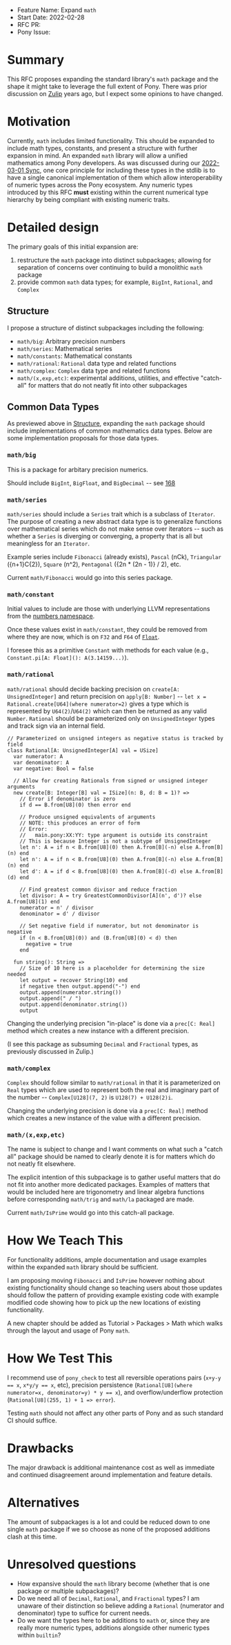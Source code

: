 - Feature Name: Expand `math`
- Start Date: 2022-02-28
- RFC PR:
- Pony Issue:

# Summary

This RFC proposes expanding the standard library's `math` package and the shape it might take to leverage the full extent of Pony. There was prior discussion on [Zulip](https://ponylang.zulipchat.com/#narrow/stream/192795-contribute-to.20Pony/topic/math.20lib) years ago, but I expect some opinions to have changed.

# Motivation

Currently, `math` includes limited functionality. This should be expanded to include math types, constants, and present a structure with further expansion in mind. An expanded `math` library will allow a unified mathematics among Pony developers. As was discussed during our [2022-03-01 Sync](https://sync-recordings.ponylang.io/r/2022_03_01.m4a), one core principle for including these types in the stdlib is to have a single canonical implementation of them which allow interoperability of numeric types across the Pony ecosystem. Any numeric types introduced by this RFC **must** existing within the current numerical type hierarchy by being compliant with existing numeric traits.

# Detailed design

The primary goals of this initial expansion are:

1. restructure the `math` package into distinct subpackages; allowing for separation of concerns over continuing to build a monolithic `math` package 
2. provide common `math` data types; for example, `BigInt`, `Rational`, and `Complex`

## Structure

I propose a structure of distinct subpackages including the following:

+ `math/big`: Arbitrary precision numbers
+ `math/series`: Mathematical series
+ `math/constants`: Mathematical constants
+ `math/rational`: `Rational` data type and related functions
+ `math/complex`: `Complex` data type and related functions
+ `math/(x,exp,etc)`: experimental additions, utilities, and effective "catch-all" for matters that do not neatly fit into other subpackages

## Common Data Types

As previewed above in [Structure](#structure), expanding the `math` package should include implementations of common mathematics data types. Below are some implementation proposals for those data types.

### `math/big`

This is a package for arbitary precision numerics.

Should include `BigInt`, `BigFloat`, and `BigDecimal` -- see [168](https://github.com/ponylang/rfcs/issues/168)

### `math/series`

`math/series` should include a `Series` trait which is a subclass of `Iterator`. The purpose of creating a new abstract data type is to generalize functions over mathematical series which do not make sense over iterators -- such as whether a `Series` is diverging or converging, a property that is all but meaningless for an `Iterator`.

Example series include `Fibonacci` (already exists), `Pascal` (nCk), `Triangular` ({n+1}C{2}), `Square` (n^2), `Pentagonal` ({2n * (2n - 1)} / 2), etc.

Current `math/Fibonacci` would go into this series package.

### `math/constant`

Initial values to include are those with underlying LLVM representations from the [numbers namespace](https://llvm.org/doxygen/namespacellvm_1_1numbers.html).

Once these values exist in `math/constant`, they could be removed from where they are now, which is on `F32` and `F64` of [`Float`](https://github.com/ponylang/ponyc/blob/master/packages/builtin/float.pony).

I foresee this as a primitive `Constant` with methods for each value (e.g., `Constant.pi[A: Float](): A(3.14159...)`).

### `math/rational`

`math/rational` should decide backing precision on `create[A: UnsignedInteger]` and return precision on `apply[B: Number]` -- `let x = Rational.create[U64](where numerator=2)` gives a type which is represented by `U64(2)`/`U64(2)` which can then be returned as any valid `Number`. `Rational` should be parameterized only on `UnsignedInteger` types and track sign via an internal field.

```pony
// Parameterized on unsigned integers as negative status is tracked by field
class Rational[A: UnsignedInteger[A] val = USize]
  var numerator: A
  var denominator: A
  var negative: Bool = false
  
  // Allow for creating Rationals from signed or unsigned integer arguments
  new create[B: Integer[B] val = ISize](n: B, d: B = 1)? =>
    // Error if denominator is zero
    if d == B.from[U8](0) then error end
    
    // Produce unsigned equivalents of arguments
    // NOTE: this produces an error of form
    // Error:
    //   main.pony:XX:YY: type argument is outside its constraint
    // This is because Integer is not a subtype of UnsignedInteger
    let n': A = if n < B.from[U8](0) then A.from[B](-n) else A.from[B](n) end
    let n': A = if n < B.from[U8](0) then A.from[B](-n) else A.from[B](n) end
    let d': A = if d < B.from[U8](0) then A.from[B](-d) else A.from[B](d) end
    
    // Find greatest common divisor and reduce fraction
    let divisor: A = try GreatestCommonDivisor[A](n', d')? else A.from[U8](1) end
    numerator = n' / divisor
    denominator = d' / divisor
    
    // Set negative field if numerator, but not denominator is negative
    if (n < B.from[U8](0)) and (B.from[U8](0) < d) then
      negative = true
    end
    
  fun string(): String =>
    // Size of 10 here is a placeholder for determining the size needed
    let output = recover String(10) end
    if negative then output.append("-") end
    output.append(numerator.string())
    output.append(" / ")
    output.append(denominator.string())
    output
```

Changing the underlying precision "in-place" is done via a `prec[C: Real]` method which creates a new instance with a different precision.

(I see this package as subsuming `Decimal` and `Fractional` types, as previously discussed in Zulip.)

### `math/complex`

`Complex` should follow similar to `math/rational` in that it is parameterized on `Real` types which are used to represent both the real and imaginary part of the number -- `Complex[U128](7, 2)` is `U128(7) + U128(2)i`.

Changing the underlying precision is done via a `prec[C: Real]` method which creates a new instance of the value with a different precision.

### `math/(x,exp,etc)`

The name is subject to change and I want comments on what such a "catch all" package should be named to clearly denote it is for matters which do not neatly fit elsewhere.

The explicit intention of this subpackage is to gather useful matters that do not fit into another more dedicated packages. Examples of matters that would be included here are trigonometry and linear algebra functions before corresponding `math/trig` and `math/la` packaged are made.

Current `math/IsPrime` would go into this catch-all package.

# How We Teach This

For functionality additions, ample documentation and usage examples within the expanded `math` library should be sufficient.

I am proposing moving `Fibonacci` and `IsPrime` however nothing about existing functionality should change so teaching users about those updates should follow the pattern of providing example existing code with example modified code showing how to pick up the new locations of existing functionality.

A new chapter should be added as Tutorial > Packages > Math which walks through the layout and usage of Pony `math`.

# How We Test This

I recommend use of `pony_check` to test all reversible operations pairs (`x+y-y == x`, `x*y/y == x`, etc), precision persistence (`Rational[U8](where numerator=x, denominator=y) * y == x`), and overflow/underflow protection (`Rational[U8](255, 1) + 1 => error`).

Testing `math` should not affect any other parts of Pony and as such standard CI should suffice.

# Drawbacks

The major drawback is additional maintenance cost as well as immediate and continued disagreement around implementation and feature details.

# Alternatives

The amount of subpackages is a lot and could be reduced down to one single `math` package if we so choose as none of the proposed additions clash at this time.

# Unresolved questions

+ How expansive should the `math` library become (whether that is one package or multiple subpackages)?
+ Do we need all of `Decimal`, `Rational`, and `Fractional` types? I am unaware of their distinction so believe adding a `Rational` (numerator and denominator) type to suffice for current needs.
+ Do we want the types here to be additions to `math` or, since they are really more numeric types, additions alongside other numeric types within `builtin`?

